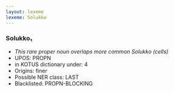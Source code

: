 ```yaml
---
layout: lexeme
lexeme: Solukko
---
```


###  Solukko₁

* _This rare proper noun overlaps more common *Solukko* (cells)_
* UPOS:  PROPN
* in KOTUS dictionary under:  4
* Origins: finer 
* Possible NER class:  LAST
* Blacklisted:  PROPN-BLOCKING

